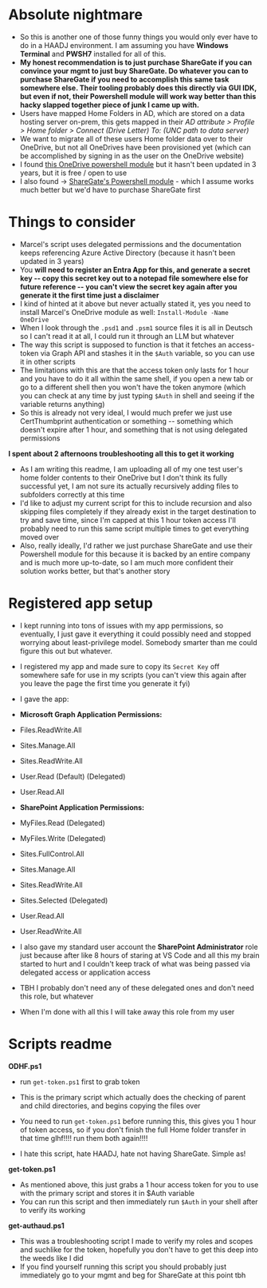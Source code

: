# Absolute nightmare

* So this is another one of those funny things you would only ever have to do in a HAADJ environment. I am assuming you have **Windows Terminal** and **PWSH7** installed for all of this.
* **My honest recommendation is to just purchase ShareGate if you can convince your mgmt to just buy ShareGate. Do whatever you can to purchase ShareGate if you need to accomplish this same task somewhere else. Their tooling probably does this directly via GUI IDK, but even if not, their Powershell module will work way better than this hacky slapped together piece of junk I came up with.**
* Users have mapped Home Folders in AD, which are stored on a data hosting server on-prem, this gets mapped in their *AD attribute > Profile > Home folder > Connect (Drive Letter) To: (UNC path to data server)*
* We want to migrate all of these users Home folder data over to their OneDrive, but not all OneDrives have been provisioned yet (which can be accomplished by signing in as the user on the OneDrive website)
* I found [this OneDrive powershell module](https://github.com/MarcelMeurer/PowerShellGallery-OneDrive) but it hasn't been updated in 3 years, but it is free / open to use
* I also found -> [ShareGate's Powershell module](https://help.sharegate.com/en/articles/10236381-migrate-onedrive-for-business-to-onedrive-for-business-with-powershell) - which I assume works much better but we'd have to purchase ShareGate first

# Things to consider

* Marcel's script uses delegated permissions and the documentation keeps referencing Azure Active Directory (because it hasn't been updated in 3 years)
* You **will need to register an Entra App for this, and generate a secret key -- copy this secret key out to a notepad file somewhere else for future reference -- you can't view the secret key again after you generate it the first time just a disclaimer**
* I kind of hinted at it above but never actually stated it, yes you need to install Marcel's OneDrive module as well: `Install-Module -Name OneDrive`
* When I look through the `.psd1` and `.psm1` source files it is all in Deutsch so I can't read it at all, I could run it through an LLM but whatever
* The way this script is supposed to function is that it fetches an access-token via Graph API and stashes it in the `$Auth` variable, so you can use it in other scripts
* The limitations with this are that the access token only lasts for 1 hour and you have to do it all within the same shell, if you open a new tab or go to a different shell then you won't have the token anymore (which you can check at any time by just typing `$Auth` in shell and seeing if the variable returns anything)
* So this is already not very ideal, I would much prefer we just use CertThumbprint authentication or something -- something which doesn't expire after 1 hour, and something that is not using delegated permissions

**I spent about 2 afternoons troubleshooting all this to get it working**

* As I am writing this readme, I am uploading all of my one test user's home folder contents to their OneDrive but I don't think its fully successful yet, I am not sure its actually recursively adding files to subfolders correctly at this time
* I'd like to adjust my current script for this to include recursion and also skipping files completely if they already exist in the target destination to try and save time, since I'm capped at this 1 hour token access I'll probably need to run this same script multiple times to get everything moved over
* Also, really ideally, I'd rather we just purchase ShareGate and use their Powershell module for this because it is backed by an entire company and is much more up-to-date, so I am much more confident their solution works better, but that's another story

# Registered app setup

* I kept running into tons of issues with my app permissions, so eventually, I just gave it everything it could possibly need and stopped worrying about least-privilege model. Somebody smarter than me could figure this out but whatever.
* I registered my app and made sure to copy its `Secret Key` off somewhere safe for use in my scripts (you can't view this again after you leave the page the first time you generate it fyi)
* I gave the app:
* **Microsoft Graph Application Permissions:**
* Files.ReadWrite.All
* Sites.Manage.All
* Sites.ReadWrite.All
* User.Read (Default) (Delegated)
* User.Read.All
* **SharePoint Application Permissions:**
* MyFiles.Read (Delegated)
* MyFiles.Write (Delegated)
* Sites.FullControl.All
* Sites.Manage.All
* Sites.ReadWrite.All
* Sites.Selected (Delegated)
* User.Read.All
* User.ReadWrite.All

* I also gave my standard user account the **SharePoint Administrator** role just because after like 8 hours of staring at VS Code and all this my brain started to hurt and I couldn't keep track of what was being passed via delegated access or application access
* TBH I probably don't need any of these delegated ones and don't need this role, but whatever
* When I'm done with all this I will take away this role from my user

# Scripts readme

**ODHF.ps1**
* run `get-token.ps1` first to grab token

* This is the primary script which actually does the checking of parent and child directories, and begins copying the files over
* You need to run `get-token.ps1` before running this, this gives you 1 hour of token access, so if you don't finish the full Home folder transfer in that time glhf!!!! run them both again!!!!
* I hate this script, hate HAADJ, hate not having ShareGate. Simple as!

**get-token.ps1**
* As mentioned above, this just grabs a 1 hour access token for you to use with the primary script and stores it in $Auth variable
* You can run this script and then immediately run `$Auth` in your shell after to verify its working

**get-authaud.ps1**
* This was a troubleshooting script I made to verify my roles and scopes and suchlike for the token, hopefully you don't have to get this deep into the weeds like I did
* If you find yourself running this script you should probably just immediately go to your mgmt and beg for ShareGate at this point tbh
